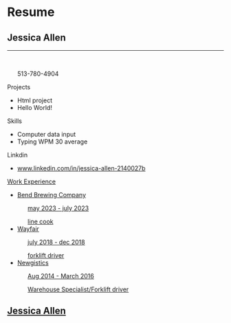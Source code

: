 <div id="header"></div>
<div class="left"></div>
<div class="stuff">
  <br><br>
  <h1>Resume</h1>
  <h2>Jessica Allen</h2>
  <hr />
  <br>
  <ul>513-780-4904</ul>
  <p class="head">Projects</p>
  <ul>
    <li>Html project</li>
    <li>Hello World!</li>
    
  </ul>
  <p class="head">Skills</p>
  <ul>
    <li>Computer data input</li>
    <li>Typing WPM 30 average</li>
  </ul>
  <p class="head">Linkdin</p>
  <ul>
    <a href=www.linkedin.com/in/jessica-allen-2140027b> 
      <li>www.linkedin.com/in/jessica-allen-2140027b</li>
    </a>
    <!--Link-->
    <a href=>
     
  </ul>
  <p class="head">Work Experience</p>
  <ul>
    <li>Bend Brewing Company</li>
    <ul>may 2023 - july 2023 </ul>
    <ul>line cook</ul>
    <li>Wayfair</li>
    <ul>july 2018 - dec 2018</ul>
    <ul>forklift driver</ul>
    <li>Newgistics</li>
    <ul>Aug 2014 - March 2016</ul>
    <ul>Warehouse Specialist/Forklift driver</ul>
    
  </ul>
</div>
<div class="right"></div>
<div id="footer">
  <h2 id="name">Jessica Allen</h2>
</div>
  


